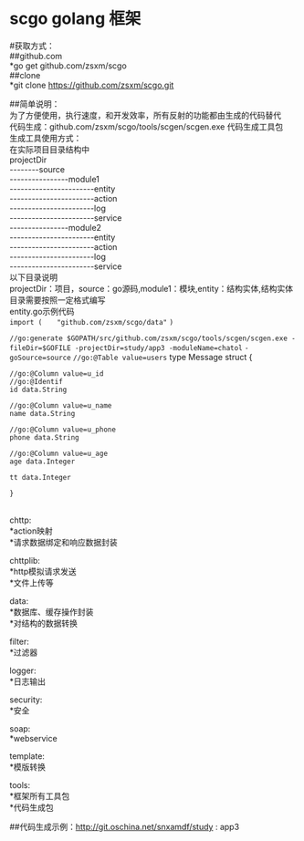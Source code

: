 # scgo golang 框架

#获取方式：<br/>
##github.com<br/>
*go get github.com/zsxm/scgo<br/>
##clone<br/>
*git clone https://github.com/zsxm/scgo.git<br/>

##简单说明：<br/>
为了方便使用，执行速度，和开发效率，所有反射的功能都由生成的代码替代<br/>
代码生成：github.com/zsxm/scgo/tools/scgen/scgen.exe 代码生成工具包<br/>
生成工具使用方式：<br/>
在实际项目目录结构中<br/>
projectDir<br/>
\--------source<br/>
\----------------module1<br/>
\-----------------------entity<br/>
\-----------------------action<br/>
\-----------------------log<br/>
\-----------------------service<br/>
\----------------module2<br/>
\-----------------------entity<br/>
\-----------------------action<br/>
\-----------------------log<br/>
\-----------------------service<br/>
以下目录说明<br/>
projectDir：项目，source：go源码,module1：模块,entity：结构实体,结构实体目录需要按照一定格式编写<br/>
entity.go示例代码<br/>
`import (`
`	"github.com/zsxm/scgo/data"`
`)`

`//go:generate $GOPATH/src/github.com/zsxm/scgo/tools/scgen/scgen.exe -fileDir=$GOFILE -projectDir=study/app3 -moduleName=chatol` `-goSource=source`
`//go:@Table value=users`
type Message struct {

	//go:@Column value=u_id
	//go:@Identif
	id data.String

	//go:@Column value=u_name
	name data.String

	//go:@Column value=u_phone
	phone data.String

	//go:@Column value=u_age
	age data.Integer

	tt data.Integer
`}`

<br/>
chttp:<br/>
  *action映射<br/>
  *请求数据绑定和响应数据封装<br/>

chttplib:<br/>
  *http模拟请求发送<br/>
  *文件上传等<br/>

data:<br/>
  *数据库、缓存操作封装<br/>
  *对结构的数据转换<br/>

filter:<br/>
  *过滤器<br/>

logger:<br/>
  *日志输出<br/>

security:<br/>
  *安全<br/>

soap:<br/>
  *webservice<br/>

template:<br/>
  *模版转换<br/>

tools:<br/>
  *框架所有工具包<br/>
  *代码生成包<br/>

##代码生成示例：http://git.oschina.net/snxamdf/study : app3

